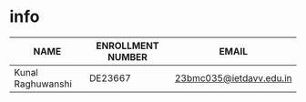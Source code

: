 # info
| NAME | ENROLLMENT NUMBER | EMAIL |
| ---- | ----------------- | ----- |
| Kunal Raghuwanshi | DE23667 | 23bmc035@ietdavv.edu.in |

